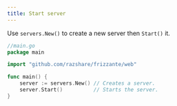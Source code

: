 ```yaml
---
title: Start server
---
```


Use `servers.New()` to create a new server then `Start()` it.

```go
//main.go
package main

import "github.com/razshare/frizzante/web"

func main() {
    server := servers.New() // Creates a server.
    server.Start()          // Starts the server.
}
```